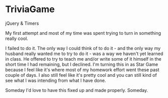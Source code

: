 # TriviaGame
jQuery &amp; Timers

My first attempt and most of my time was spent trying to turn in something really cool.

I failed to do it. The only way I could think of to do it - and the only way my husband really wanted me to try to do it - was a way we haven't yet learned in class. He offered to try to teach me and/or write some of it himself in the short time I had remaining, but I declined. I'm turning this in as Star Game because I feel like it's where most of my homework effort went these past couple of days. I also still feel like it's pretty cool and you can still kind of see what I was intending from what I have done.

Someday I'd love to have this fixed up and made properly. Someday.